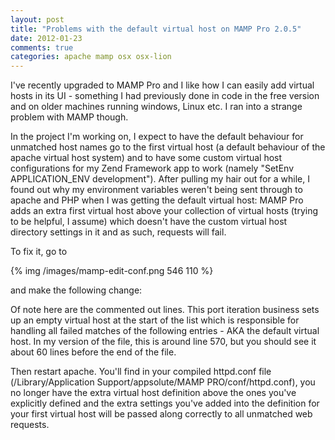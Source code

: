 ```yaml
---
layout: post
title: "Problems with the default virtual host on MAMP Pro 2.0.5"
date: 2012-01-23
comments: true
categories: apache mamp osx osx-lion
---
```

I've recently upgraded to MAMP Pro and I like how I can easily add virtual hosts in its UI - something I had previously done in code in the free version and on older machines running windows, Linux etc. I ran into a strange problem with MAMP though.

In the project I'm working on, I expect to have the default behaviour for unmatched host names go to the first virtual host (a default behaviour of the apache virtual host system) and to have some custom virtual host configurations for my Zend Framework app to work (namely "SetEnv APPLICATION_ENV development"). After pulling my hair out for a while, I found out why my environment variables weren't being sent through to apache and PHP when I was getting the default virtual host: MAMP Pro adds an extra first virtual host above your collection of virtual hosts (trying to be helpful, I assume) which doesn't have the custom virtual host directory settings in it and as such, requests will fail.<!--more-->

To fix it, go to

{% img /images/mamp-edit-conf.png 546 110 %}

and make the following change:
<script src="https://gist.github.com/3060058.js"> </script>
Of note here are the commented out lines. This port iteration business sets up an empty virtual host at the start of the list which is responsible for handling all failed matches of the following entries - AKA the default virtual host. In my version of the file, this is around line 570, but you should see it about 60 lines before the end of the file.

Then restart apache. You'll find in your compiled httpd.conf file (/Library/Application Support/appsolute/MAMP PRO/conf/httpd.conf), you no longer have the extra virtual host definition above the ones you've explicitly defined and the extra settings you've added into the definition for your first virtual host will be passed along correctly to all unmatched web requests.
